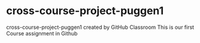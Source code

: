 # cross-course-project-puggen1
cross-course-project-puggen1 created by GitHub Classroom
This is our first Course assignment in Github
